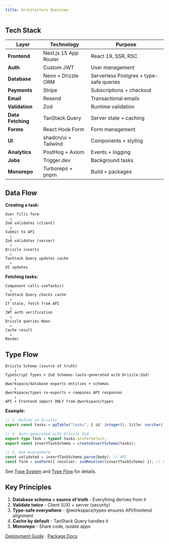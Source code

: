 ```yaml
---
title: Architecture Overview
---
```


## Tech Stack

| Layer             | Technology            | Purpose                                 |
| ----------------- | --------------------- | --------------------------------------- |
| **Frontend**      | Next.js 15 App Router | React 19, SSR, RSC                      |
| **Auth**          | Custom JWT            | User management                         |
| **Database**      | Neon + Drizzle ORM    | Serverless Postgres + type-safe queries |
| **Payments**      | Stripe                | Subscriptions + checkout                |
| **Email**         | Resend                | Transactional emails                    |
| **Validation**    | Zod                   | Runtime validation                      |
| **Data Fetching** | TanStack Query        | Server state + caching                  |
| **Forms**         | React Hook Form       | Form management                         |
| **UI**            | shadcn/ui + Tailwind  | Components + styling                    |
| **Analytics**     | PostHog + Axiom       | Events + logging                        |
| **Jobs**          | Trigger.dev           | Background tasks                        |
| **Monorepo**      | Turborepo + pnpm      | Build + packages                        |

## Data Flow

**Creating a task:**

```
User fills form
  ↓
Zod validates (client)
  ↓
Submit to API
  ↓
Zod validates (server)
  ↓
Drizzle inserts
  ↓
TanStack Query updates cache
  ↓
UI updates
```

**Fetching tasks:**

```
Component calls useTasks()
  ↓
TanStack Query checks cache
  ↓
If stale, fetch from API
  ↓
JWT auth verification
  ↓
Drizzle queries Neon
  ↓
Cache result
  ↓
Render
```

## Type Flow

```
Drizzle Schema (source of truth)
    ↓
TypeScript Types + Zod Schemas (auto-generated with Drizzle-Zod)
    ↓
@workspace/database exports entities + schemas
    ↓
@workspace/types re-exports + composes API responses
    ↓
API + Frontend import ONLY from @workspace/types
```

**Example:**

```typescript
// 1. Define in Drizzle
export const tasks = pgTable("tasks", { id: integer(), title: varchar() });

// 2. Auto-generated with Drizzle Zod
export type Task = typeof tasks.$inferSelect;
export const insertTaskSchema = createInsertSchema(tasks);

// 3. Use everywhere
const validated = insertTaskSchema.parse(body); // API
const form = useForm({ resolver: zodResolver(insertTaskSchema) }); // Frontend
```

See [Type System](/architecture/type-system) and [Type Flow](/architecture/type-flow) for details.

## Key Principles

1. **Database schema = source of truth** - Everything derives from it
2. **Validate twice** - Client (UX) + server (security)
3. **Type-safe everywhere** - @workspace/types ensures API/frontend alignment
4. **Cache by default** - TanStack Query handles it
5. **Monorepo** - Share code, isolate apps

[Deployment Guide](/guide/deployment) · [Package Docs](/packages)
